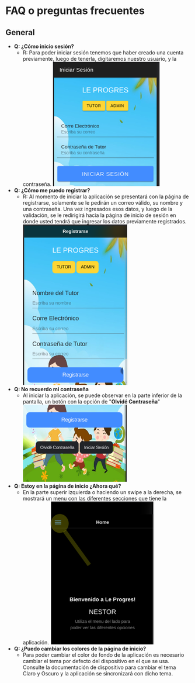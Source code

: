 # FAQ o preguntas frecuentes

## General

- **Q: ¿Cómo inicio sesión?**
    - R: Para poder iniciar sesión tenemos que haber creado una cuenta previamente, luego de tenerla, digitaremos nuestro usuario, y la contraseña. ![This is a alt text.](images/imagen1.png "This is a sample image.")
- **Q: ¿Cómo me puedo registrar?**
    - R: Al momento de iniciar la aplicación se presentará con la página de registrarse, solamente se le pedirán un correo válido, su nombre y una contraseña. Una vez ingresados esos datos, y luego de la validación, se le redirigirá hacia la página de inicio de sesión en donde usted tendrá que ingresar los datos previamente registrados.     ![This is a alt text.](images/imagen2.png "This is a sample image.")
- **Q: No recuerdo mi contraseña**
    -  Al iniciar la aplicación, se puede observar en la parte inferior de la pantalla, un botón con la opción de "**Olvidé Contraseña**"  ![This is a alt text.](images/imagen3.png "This is a sample image.")
- **Q: Estoy en la página de inicio ¿Ahora qué?**
    -  En la parte superir izquierda o haciendo un swipe a la derecha, se mostrará un menu con las diferentes secciones que tiene la aplicación. ![This is a alt text.](images/imagen4_new.png "This is a sample image.")
- **Q: ¿Puedo cambiar los colores de la página de inicio?**
    - Para poder cambiar el color de fondo de la aplicación es necesario cambiar el tema por defecto del dispositivo en el que se usa. Consulte la documentación de dispositivo para cambiar el tema Claro y Oscuro y la aplicación se sincronizará con dicho tema.
